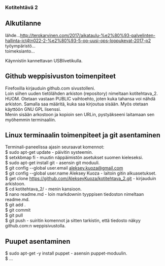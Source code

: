 ### Kotitehtävä 2 

## Alkutilanne  

lähde...http://terokarvinen.com/2017/aikataulu-%e2%80%93-palvelinten-hallinta-ict4tn022-2-%e2%80%93-5-op-uusi-ops-loppukevat-2017-p2
työympäristö...  
toimeksianto...  

Käynnistin kannettavan USBlivetikulla.  

## Github weppisivuston toimenpiteet

Firefoxilla kirjauduin github.com sivustolleni.  
Loin siihen uuden tietölähden arkiston (repository) nimeltaan kotitehtava_2.  
HUOM. Otetaan vastaan PUBLIC vaihtoehto, joten kuka tahansa voi nähdä 
arkiston. Samalla saa määritä, kuka saa kirjoutua sisään. Myös otetaan 
käyttöön GNU GPL lisenssi.   
Menin sisään arkostoon ja kopioin sen URLin, pystyäkseeni laitamaan sen 
myöhemmin terminaaliin.  

## Linux terminaalin toimenpiteet ja git asentaminen

Terminali-paneelissa ajasin seuraavat komennot:  
$ sudo apt-get update - päivitin systeemin.  
$ setxkbmap fi - muutin näppäimistön asetukset suomen kieleseksi.  
$ sudo apt-get install git - asensin git moduuli.  
$ git config --global user.email aleksey.kuoza@gmail.com  
$ git config --global user.name Aleksey Kuoza - laitoin gitin alkuasetukset.  
$ get clone https://github.com/AlekseyKuoza/kotitehtava_2.git - kirjauduin arkistoon.  
$ cd kotitehtava_2/ - menin kansioon.  
$ nano readme.md - loin markdownin tyyppisen tiedoston nimeltaan readme.md.  
$ git add .  
$ git commit  
$ git pull  
$ git push - suiritin komennot ja sitten tarkistin, että tiedosto näkyy github.com:n weppisivustolla.  

## Puupet asentaminen

$ sudo apt-get -y install puppet - asensin puppet-moduulin.  
$ ...  







